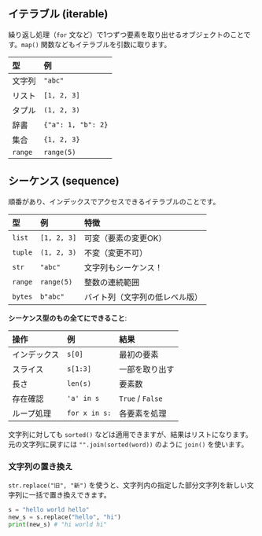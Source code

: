 ## イテラブル (iterable)

繰り返し処理（`for` 文など）で1つずつ要素を取り出せるオブジェクトのことです。`map()` 関数などもイテラブルを引数に取ります。

| 型     | 例                 |
| :----- | :----------------- |
| 文字列 | `"abc"`            |
| リスト | `[1, 2, 3]`        |
| タプル | `(1, 2, 3)`        |
| 辞書   | `{"a": 1, "b": 2}` |
| 集合   | `{1, 2, 3}`        |
| `range` | `range(5)`         |

## シーケンス (sequence)

順番があり、インデックスでアクセスできるイテラブルのことです。

| 型    | 例           | 特徴                                           |
| :---- | :----------- | :--------------------------------------------- |
| `list`  | `[1, 2, 3]`  | 可変（要素の変更OK）                         |
| `tuple` | `(1, 2, 3)`  | 不変（変更不可）                             |
| `str`   | `"abc"`      | 文字列もシーケンス！                           |
| `range` | `range(5)`   | 整数の連続範囲                                 |
| `bytes` | `b"abc"`     | バイト列（文字列の低レベル版）                 |

**シーケンス型のもの全てにできること**:

| 操作     | 例            | 結果          |
| :------- | :------------ | :------------ |
| インデックス | `s[0]`        | 最初の要素    |
| スライス | `s[1:3]`      | 一部を取り出す  |
| 長さ     | `len(s)`      | 要素数        |
| 存在確認 | `'a' in s`    | `True` / `False` |
| ループ処理 | `for x in s:` | 各要素を処理    |

文字列に対しても `sorted()` などは適用できますが、結果はリストになります。元の文字列に戻すには `"".join(sorted(word))` のように `join()` を使います。

### 文字列の置き換え

`str.replace("旧", "新")` を使うと、文字列内の指定した部分文字列を新しい文字列に一括で置き換えできます。

```python
s = "hello world hello"
new_s = s.replace("hello", "hi")
print(new_s) # "hi world hi"
```
